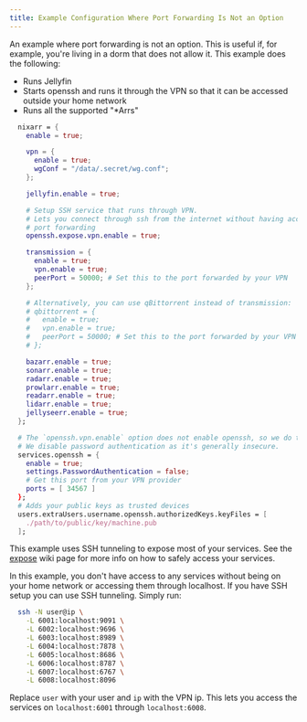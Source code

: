 ```yaml
---
title: Example Configuration Where Port Forwarding Is Not an Option
---
```


An example where port forwarding is not an option. This is useful if,
for example, you're living in a dorm that does not allow it. This
example does the following:

- Runs Jellyfin
- Starts openssh and runs it through the VPN so that it can be accessed
  outside your home network
- Runs all the supported "*Arrs"

```nix {.numberLines}
  nixarr = {
    enable = true;

    vpn = {
      enable = true;
      wgConf = "/data/.secret/wg.conf";
    };

    jellyfin.enable = true;

    # Setup SSH service that runs through VPN.
    # Lets you connect through ssh from the internet without having access to
    # port forwarding
    openssh.expose.vpn.enable = true;

    transmission = {
      enable = true;
      vpn.enable = true;
      peerPort = 50000; # Set this to the port forwarded by your VPN
    };

    # Alternatively, you can use qBittorrent instead of transmission:
    # qbittorrent = {
    #   enable = true;
    #   vpn.enable = true;
    #   peerPort = 50000; # Set this to the port forwarded by your VPN
    # };

    bazarr.enable = true;
    sonarr.enable = true;
    radarr.enable = true;
    prowlarr.enable = true;
    readarr.enable = true;
    lidarr.enable = true;
    jellyseerr.enable = true;
  };

  # The `openssh.vpn.enable` option does not enable openssh, so we do that here:
  # We disable password authentication as it's generally insecure.
  services.openssh = {
    enable = true;
    settings.PasswordAuthentication = false;
    # Get this port from your VPN provider
    ports = [ 34567 ]
  };
  # Adds your public keys as trusted devices
  users.extraUsers.username.openssh.authorizedKeys.keyFiles = [
    ./path/to/public/key/machine.pub
  ];
```

This example uses SSH tunneling to expose most of your services. See the
[expose](/wiki/expose) wiki page for more info on how to safely access
your services.

In this example, you don't have access to any services without being on your
home network or accessing them through localhost. If you have SSH setup you
can use SSH tunneling. Simply run:

```sh
  ssh -N user@ip \
    -L 6001:localhost:9091 \
    -L 6002:localhost:9696 \
    -L 6003:localhost:8989 \
    -L 6004:localhost:7878 \
    -L 6005:localhost:8686 \
    -L 6006:localhost:8787 \
    -L 6007:localhost:6767 \
    -L 6008:localhost:8096
```

Replace `user` with your user and `ip` with the VPN ip. This lets you access
the services on `localhost:6001` through `localhost:6008`.
